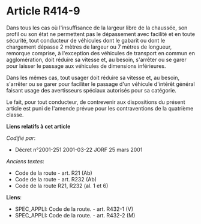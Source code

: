 # Article R414-9

Dans tous les cas où l'insuffisance de la largeur libre de la chaussée, son profil ou son état ne permettent pas le
dépassement avec facilité et en toute sécurité, tout conducteur de véhicules dont le gabarit ou dont le chargement dépasse 2
mètres de largeur ou 7 mètres de longueur, remorque comprise, à l'exception des véhicules de transport en commun en
agglomération, doit réduire sa vitesse et, au besoin, s'arrêter ou se garer pour laisser le passage aux véhicules de
dimensions inférieures.

Dans les mêmes cas, tout usager doit réduire sa vitesse et, au besoin, s'arrêter ou se garer pour faciliter le passage d'un
véhicule d'intérêt général faisant usage des avertisseurs spéciaux autorisés pour sa catégorie.

Le fait, pour tout conducteur, de contrevenir aux dispositions du présent article est puni de l'amende prévue pour les
contraventions de la quatrième classe.

**Liens relatifs à cet article**

_Codifié par_:

  - Décret n°2001-251 2001-03-22 JORF 25 mars 2001

_Anciens textes_:

  - Code de la route - art. R21 (Ab)
  - Code de la route - art. R232 (Ab)
  - Code de la route R21, R232 (al. 1 et 6)

**Liens**:

  - SPEC_APPLI: Code de la route. - art. R432-1 (V)
  - SPEC_APPLI: Code de la route. - art. R432-2 (M)
